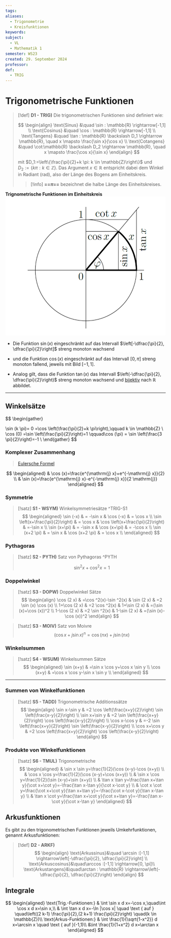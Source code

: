 ```yaml
---
tags: 
aliases:
  - Trigonometrie
  - Kreisfunktionen
keywords: 
subject:
  - VL
  - Mathematik 1
semester: WS23
created: 29. September 2024
professor: 
def:
  - TRIG
---
```

 

# Trigonometrische Funktionen

> [!def] **D1 - TRIG)** Die trigonometrischen Funktionen sind definiert wie:
> 
> $$
> \begin{align}
> \text{Sinus} &\quad \sin : \mathbb{R} \rightarrow[-1,1] \\
> \text{Cosinus} &\quad \cos : \mathbb{R} \rightarrow[-1,1]  \\
> \text{Tangens} &\quad \tan : \mathbb{R} \backslash D_1 \rightarrow \mathbb{R}, \quad x \mapsto \frac{\sin x}{\cos x} \\
> \text{Cotangens} &\quad \cot:\mathbb{R} \backslash D_2 \rightarrow \mathbb{R}, \quad x \mapsto \frac{\cos x}{\sin x}
> \end{align}
> $$
> 
> mit $D_1:=\left\{\frac{\pi}{2}+k \pi: k \in \mathbb{Z}\right\}$ und $D_2:=\{k \pi: k \in \mathbb{Z}\}$.
> Das Argument $x \in \mathbb{R}$ entspricht dabei dem Winkel in Radiant (rad), also der Länge des Bogens am Einheitskreis.
> > [!info] **==$\pi$==** bezeichnet die halbe Länge des Einheitskreises.

**Trignometrische Funktionen im Einheitskreis**
![invert_dark|500](assets/Einheitskreis.png)

- Die Funktion $\sin(x)$ eingeschränkt auf das Intervall $\left[-\dfrac{\pi}{2}, \dfrac{\pi}{2}\right]$ streng monoton wachsend
- und die Funktion $\cos (x)$ eingeschränkt auf das Intervall $[0, \pi]$ streng monoton fallend, jeweils mit Bild $[-1,1]$. 

- Analog gilt, dass die Funktion $\tan (x)$ das Intervall $\left(-\dfrac{\pi}{2}, \dfrac{\pi}{2}\right)$ streng monoton wachsend und [bijektiv](Algebra/Abbildung.md) nach $\mathbb{R}$ abbildet.

---

## Winkelsätze

$$
\begin{gather}

\sin (k \pi)= 0 =\cos \left(\frac{\pi}{2}+k \pi\right),\qquad k \in \mathbb{Z} \\
\cos (0) =\sin \left(\frac{\pi}{2}\right)=1 \qquad\cos (\pi) = \sin \left(\frac{3 \pi}{2}\right)=-1 \\
\end{gather}
$$

### Komplexer Zusammenhang

> [Eulersche Formel](Analysis/Eulersche%20Formel.md)

$$
\begin{aligned}
& \cos (x)=\frac{e^{\mathrm{j} x}+e^{-\mathrm{j} x}}{2} \\
& \sin (x)=\frac{e^{\mathrm{j} x}-e^{-\mathrm{j} x}}{2 \mathrm{j}}
\end{aligned}
$$

### Symmetrie

> [!satz] **S1 - WSYM)** Winkelsymmetriesätze ^TRIG-S1
> $$
> \begin{aligned}
> \sin (-x) & =  -\sin x & \cos (-x) & = \cos x \\
> \sin \left(x+\frac{\pi}{2}\right) & = \cos x & \cos \left(x+\frac{\pi}{2}\right) & =-\sin x \\
> \sin (x+\pi) & = -\sin x & \cos (x+\pi) & = -\cos x \\
> \sin (x+2 \pi) & = \sin x & \cos (x+2 \pi) & = \cos x \\
> \end{aligned}
> $$

### Pythagoras

> [!satz] **S2 - PYTH)** Satz von Pythagoras ^PYTH
>
>$$\sin ^{2} x+\cos ^{2} x=1$$

### Doppelwinkel

> [!satz] **S3 - DOPW)** Doppelwinkel Sätze
> $$
> \begin{align} 
> \cos (2 x) & =\cos ^2(x)-\sin ^2(x) & \sin (2 x) & =2 \sin (x) \cos (x) \\
> 1+\cos (2 x) & =2 \cos ^2(x) & 1+\sin (2 x) & =(\sin (x)+\cos (x))^2 \\
> 1-\cos (2 x) & =2 \sin ^2(x) & 1-\sin (2 x) & =(\sin (x)-\cos (x))^2
> \end{align} 
> $$

> [!satz] **S3 - MOIV)** Satz von Moivre
> $$(\cos x + j\sin x)^{n} = \cos(nx)+j\sin(nx)$$

### Winkelsummen

> [!satz] **S4 - WSUM)** Winkelsummen Sätze
> $$
> \begin{aligned}
> \sin (x+y) & =\sin x \cos y+\cos x \sin y \\
> \cos (x+y) & =\cos x \cos y-\sin x \sin y \\
> \end{aligned}
> $$

---

### Summen von Winkelfunktionen

> [!satz] **S5 - TADD)** Trigonometrische Additionssätze
> $$
> \begin{align}
> \sin x-\sin y & =2 \cos \left(\frac{x+y}{2}\right) \sin \left(\frac{x-y}{2}\right) \\
> \sin x+\sin y & =2 \sin \left(\frac{x+y}{2}\right) \cos \left(\frac{x-y}{2}\right) \\
> \cos x-\cos y & =-2 \sin \left(\frac{x+y}{2}\right) \sin \left(\frac{x-y}{2}\right) \\
> \cos x+\cos y & =2 \cos \left(\frac{x+y}{2}\right) \cos \left(\frac{x-y}{2}\right)
> \end{align}
> $$

### Produkte von Winkelfunktionen

> [!satz] **S6 - TMUL)** Trigonometrische 
> $$
> \begin{aligned}
> & \sin x \sin y=\frac{1}{2}(\cos (x-y)-\cos (x+y)) \\
> & \cos x \cos y=\frac{1}{2}(\cos (x-y)+\cos (x+y)) \\
> & \sin x \cos y=\frac{1}{2}(\sin (x-y)+\sin (x+y)) \\
> & \tan x \tan y=\frac{\tan x+\tan y}{\cot x+\cot y}=-\frac{\tan x-\tan y}{\cot x-\cot y} \\
> & \cot x \cot y=\frac{\cot x+\cot y}{\tan x+\tan y}=-\frac{\cot x-\cot y}{\tan x-\tan y} \\
> & \tan x \cot y=\frac{\tan x+\cot y}{\cot x+\tan y}=-\frac{\tan x-\cot y}{\cot x-\tan y}
> \end{aligned}
> $$

## Arkusfunktionen

Es gibt zu den trigonometrischen Funktionen jeweils Umkehrfunktionen, genannt Arkusfunktionen:

> [!def] **D2 - ARKF)** 
> $$
> \begin{align}
> \text{Arkussinus}&\quad \arcsin :[-1,1] \rightarrow\left[-\dfrac{\pi}{2}, \dfrac{\pi}{2}\right] \\
> \text{Arkuscosinus}&\quad\arccos :[-1,1] \rightarrow[0, \pi]\\
> \text{Arkustangens}&\quad\arctan : \mathbb{R} \rightarrow\left(-\dfrac{\pi}{2}, \dfrac{\pi}{2}\right)
> \end{align}
> $$

## Integrale

$$
\begin{aligned}
\text{Trig.-Funktionen:} & \int \sin x d x=-\cos x,\quad\int \cos x d x=\sin x,\\
& \int \tan x d x=-\ln |\cos x| \quad \text { auf } \quad\left((2 k-1) \frac{\pi}{2},(2 k+1) \frac{\pi}{2}\right) \quad(k \in \mathbb{Z})\\
\text{Arkus-Funktionen:} &  \int \frac{1}{\sqrt{1-x^2}} d x=\arcsin x \quad \text { auf }(-1,1)\\
&\int \frac{1}{1+x^2} d x=\arctan x
\end{aligned}
$$

